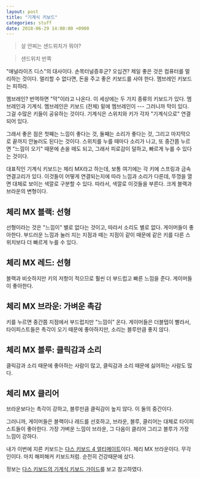 ```yaml
---
layout: post
title: "기계식 키보드"
categories: stuff
date: 2018-06-29 14:00:00 +0900
---
```


> 살 안찌는 샌드위치가 뭐야?

> 샌드위치 반쪽

"애널라이즈 디스"의 대사이다. 손목터널증후군? 오십견? 제일 좋은 것은 컴퓨터를 멀리하는 것이다. 멀리할 수 없다면, 돈을 주고 좋은 키보드를 사야 한다. 멤브레인 키보드는 피하라.

멤브레인? 번역하면 "막"이라고 나온다. 이 세상에는 두 가지 종류의 키보드가 있다. 멤브레인과 기계식. 멤브레인은 키보드 (전체) 밑에 멤브레인이 --- 그러니까 막이 있다. 그걸 수많은 키들이 공유하는 것이다. 기계식은 스위치와 키가 각자 "기계식으로" 연결되어 있다.

그래서 좋은 점은 첫째는 느낌이 좋다는 것, 둘째는 소리가 좋다는 것, 그리고 마지막으로 끝까지 안눌러도 된다는 것이다. 스위치를 누를 때마다 소리가 나고, 또 중간쯤 누르면 "느낌이 오기" 때문에 손을 떼도 되고, 그래서 피로감이 덜하고, 빠르게 누를 수 있다는 것이다.

대표직인 기계식 키보드는 체리 MX라고 하는데, 보통 여기에는 각 키에 스프링과 금속 연결고리가 있다. 이것들이 어떻게 연결되는지에 따라 느낌과 소리가 다른데, 뚜껑을 열면 대체로 보이는 색깔로 구분할 수 있다. 따라서, 색깔로 이것들을 부른다. 크게 블랙과 브라운의 변형이다. 

## 체리 MX 블랙: 선형
선형이라는 것은 "느낌이" 별로 없다는 것이고, 따라서 소리도 별로 없다. 게이머들이 좋아한다. 부드러운 느낌과 눌러 지는 지점과 떼는 지점이 같이 때문에 같은 키를 다른 스위치보다 더 빠르게 누를 수 있다.

## 체리 MX 레드: 선형
블랙과 비슷하지만 키의 저항이 적으므로 훨씬 더 부드럽고 빠른 느낌을 준다. 게이머들이 좋아한다.

## 체리 MX 브라운: 가벼운 촉감
키를 누르면 중간쯤 지점에서 부드럽지만 "느낌이" 온다. 게이머들은 더블탭이 빨라서, 타이피스트들은 촉각이 오기 때문에 좋아하지만, 소리는 블루만큼 좋지 않다.

## 체리 MX 블루: 클릭감과 소리
클릭감과 소리 때문에 좋아하는 사람이 많고, 클릭감과 소리 때문에 싫어하는 사람도 많다.

## 체리 MX 클리어
브라운보다는 촉각이 강하고, 블루만큼 클릭감이 높지 않다. 이 둘의 중간이다.

그러니까, 게이머들은 블랙이나 레드를 선호하고, 브라운, 블루, 클리어는 대체로 타이피스트들이 좋아한다. 가장 가벼운 느낌이 브라운, 그 다음이 클리어 그리고 블루가 가장 느낌이 강하다.

내가 이번에 지른 키보드는 [다스 키보드 4 얼티메이트](https://www.daskeyboard.com/daskeyboard-4-ultimate/)이다. 체리 MX 브라운이다. 무각인이다. 마치 해피해커 키보드처럼. 순전히 건강때문에 샀다.

정보는 [다스 키보드의 기계식 키보드 가이드](https://www.daskeyboard.com/blog/mechanical-keyboard-guide/)를 보고 참고하였다.
